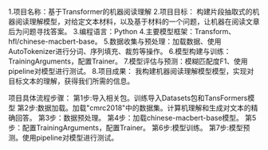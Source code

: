 1.项目名称：基于Transformer的机器阅读理解
2.项目目标：
构建片段抽取式的机器阅读理解模型，对给定文本材料，以及基于材料的一个问题，让机器在阅读文章后为问题寻找答案。
3.编程语言：Python
4.主要模型框架：Transform、hfl/chinese-macbert-base。
5.数据收集与预处理：加载数据、使用AutoTokenizer进行分词、序列填充、裁剪等操作。
6.模型构建与训练：TrainingArguments，配置Trainer。
7.模型评估与预测：模糊匹配度F1、使用pipeline对模型进行测试。
8.项目成果：
我构建机器阅读理解模型模型，实现对目标文本的理解，获得我们所需的信息。

项目具体流程步骤：
第1步:导入相关包。训练导入Datasets包和TansFormers模型
第2步:数据加载。加载"cmrc2018"中的数据集。计算机理解和生成对文本的精确回答。
第3步：数据预处理。
第4步：加载chinese-macbert-base模型。
第5步：配置TrainingArguments，配置Trainer。
第6步:模型训练。
第7步:模型预测。使用pipeline对模型进行测试。
